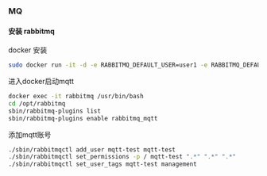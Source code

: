
### MQ

#### 安装 rabbitmq

docker 安装
```bash
sudo docker run -it -d -e RABBITMQ_DEFAULT_USER=user1 -e RABBITMQ_DEFAULT_PASS=user1 -p 1883:1883 -p 5672:5672 -p 15672:15672 --name rabbitmq rabbitmq:3.9-management
```

进入docker启动mqtt
```bash
docker exec -it rabbitmq /usr/bin/bash
cd /opt/rabbitmq
sbin/rabbitmq-plugins list
sbin/rabbitmq-plugins enable rabbitmq_mqtt
```

添加mqtt账号
```bash
./sbin/rabbitmqctl add_user mqtt-test mqtt-test
./sbin/rabbitmqctl set_permissions -p / mqtt-test ".*" ".*" ".*"
./sbin/rabbitmqctl set_user_tags mqtt-test management
```

